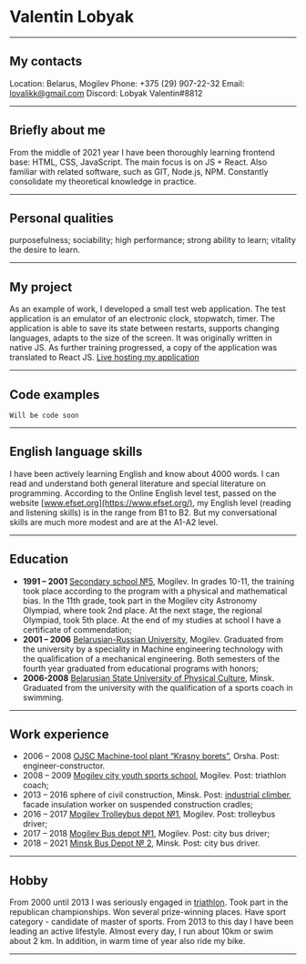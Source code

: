 # **Valentin Lobyak**
***
## My contacts
Location: Belarus, Mogilev
Phone: +375 (29) 907-22-32
Email: [lovalikk@gmail.com](lovalikk@gmail.com)
Discord: Lobyak Valentin#8812
***
## Briefly about me
From the middle of 2021 year I have been thoroughly learning frontend base: HTML, CSS, JavaScript.
The main focus is on JS + React.
Also familiar with related software, such as GIT, Node.js, NPM.
Constantly consolidate my theoretical knowledge in practice.
***
## Personal qualities
purposefulness;
sociability;
high performance;
strong ability to learn;
vitality
the desire to learn.
***
## My project
As an example of work, I developed a small test web application.
The test application is an emulator of an electronic clock, stopwatch, timer.
The application is able to save its state between restarts, supports changing languages, adapts to the size of the screen.
It was originally written in native JS. As further training progressed, a copy of the application was translated to React JS.
[Live hosting my application](https://lovalik.github.io/liveHosting/)
***
## Code examples
```
Will be code soon
```
***
## English language skills
I have been actively learning English and know about 4000 words.
I can read and understand both general literature and special literature on programming.
According to the Online English level test, passed on the website [www.efset.org](https://www.efset.org/), my English level (reading and listening skills) is in the range from B1 to B2. But my conversational skills are much more modest and are at the A1-A2 level.
***
## Education
- **1991 – 2001** [Secondary school №5](https://5mogilev.schools.by/), Mogilev. In grades 10-11, the training took place according to the program with a physical and mathematical bias.
In the 11th grade, took part in the Mogilev city Astronomy Olympiad, where took 2nd place. At the next stage, the regional Olympiad, took 5th place.
At the end of my studies at school I have a certificate of commendation;
- **2001 – 2006** [Belarusian-Russian University](http://bru.by/), Mogilev. Graduated from the university by a speciality in Machine engineering technology with the qualification of a mechanical engineering.
Both semesters of the fourth year graduated from educational programs with honors;
- **2006-2008** [Belarusian State University of Physical Culture](https://www.sportedu.by/), Minsk. Graduated from the university with the qualification of a sports coach in swimming.
***
## Work experience
- 2006 – 2008 [OJSC Machine-tool plant “Krasny borets”](https://krasnyborets.com/), Orsha. Post: engineer-constructor.
- 2008 – 2009 [Mogilev city youth sports school](https://fokmogilev.by/), Mogilev. Post: triathlon coach;
- 2013 – 2016 sphere of civil construction, Minsk. Post: [industrial climber](https://ru.wikipedia.org/wiki/%D0%9F%D1%80%D0%BE%D0%BC%D1%8B%D1%88%D0%BB%D0%B5%D0%BD%D0%BD%D1%8B%D0%B9_%D0%B0%D0%BB%D1%8C%D0%BF%D0%B8%D0%BD%D0%B8%D0%B7%D0%BC), facade insulation worker on suspended construction cradles;
- 2016 – 2017 [Mogilev Trolleybus depot №1](https://mogtrollbus.by/), Mogilev. Post: trolleybus driver;
- 2017 – 2018 [Mogilev Bus depot №1](https://ap1mogilev.by/), Mogilev. Post: city bus driver;
- 2018 – 2021 [Minsk Bus Depot № 2](https://minsktrans.by/filial/filial-avtobusnyj-park-%e2%84%962/), Minsk. Post: city bus driver.
***
## Hobby
From 2000 until 2013 I was seriously engaged in [triathlon](https://ru.wikipedia.org/wiki/%D0%A2%D1%80%D0%B8%D0%B0%D1%82%D0%BB%D0%BE%D0%BD). Took part in the republican championships. Won several prize-winning places. Have sport category - candidate of master of sports.
From 2013 to this day I have been leading an active lifestyle. Almost every day, I run about 10km or swim about 2 km. In addition, in warm time of year also ride my bike.
***
